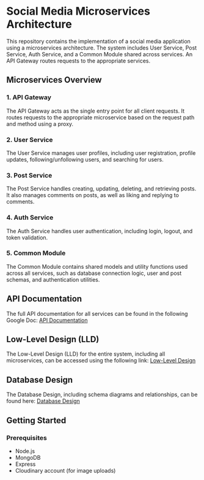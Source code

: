 # Social Media Microservices Architecture

This repository contains the implementation of a social media application using a microservices architecture. The system includes User Service, Post Service, Auth Service, and a Common Module shared across services. An API Gateway routes requests to the appropriate services.

## Microservices Overview


### 1. API Gateway
The API Gateway acts as the single entry point for all client requests. It routes requests to the appropriate microservice based on the request path and method using a proxy.

### 2. User Service
The User Service manages user profiles, including user registration, profile updates, following/unfollowing users, and searching for users.

### 3. Post Service
The Post Service handles creating, updating, deleting, and retrieving posts. It also manages comments on posts, as well as liking and replying to comments.

### 4. Auth Service
The Auth Service handles user authentication, including login, logout, and token validation.

### 5. Common Module
The Common Module contains shared models and utility functions used across all services, such as database connection logic, user and post schemas, and authentication utilities.

## API Documentation

The full API documentation for all services can be found in the following Google Doc:
[API Documentation](https://docs.google.com/document/d/1hYh878Xupkyxa-hD8eXEW69MkrhzxFCq2DI5IUX20lE/edit?usp=sharing)

## Low-Level Design (LLD)

The Low-Level Design (LLD) for the entire system, including all microservices, can be accessed using the following link:
[Low-Level Design](https://drive.google.com/file/d/13iKCdUIHw1AknrF0s6A1DDDT6gyL9xAI/view?usp=sharing)

## Database Design

The Database Design, including schema diagrams and relationships, can be found here:
[Database Design](https://drive.google.com/file/d/1JqynzCe7Qg2f19x6FCIvs4n63zXtg_Bd/view?usp=sharing)



## Getting Started

### Prerequisites

- Node.js
- MongoDB
- Express
- Cloudinary account (for image uploads)

